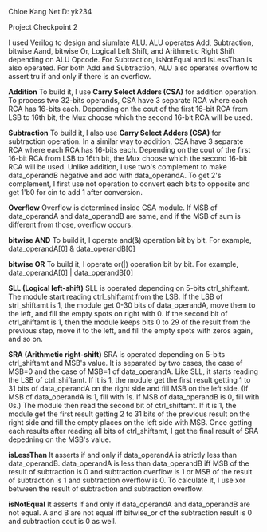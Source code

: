 Chloe Kang
NetID: yk234

Project Checkpoint 2

I used Verilog to design and siumlate ALU. ALU operates Add, Subtraction, bitwise Aand, bitwise Or, Logical Left Shift, and Arithmetic Right Shift depending on ALU Opcode.
For Subtraction, isNotEqual and isLessThan is also operated. For both Add and Subtraction, ALU also operates overflow to assert tru if and only if there is an overflow.

**Addition**
To build it, I use **Carry Select Adders (CSA)** for addition operation. To process two 32-bits operands, CSA have 3 separate RCA where each RCA has 16-bits each. Depending on the cout of the first 16-bit RCA from LSB to 16th bit, the Mux choose which the second 16-bit RCA will be used.  


**Subtraction**
To build it, I also use **Carry Select Adders (CSA)** for subtraction operation. In a similar way to addition, CSA have 3 separate RCA where each RCA has 16-bits each. Depending on the cout of the first 16-bit RCA from LSB to 16th bit, the Mux choose which the second 16-bit RCA will be used.
Unlike addition, I use two's complement to make data_operandB negative and add with data_operandA. To get 2's complement, I first use not operation to convert each bits to opposite and get 1'b0 for cin to add 1 after conversion.

**Overflow**
Overflow is determined inside CSA module. If MSB of data_operandA and data_operandB are same, and if the MSB of sum is different from those, overflow occurs.

**bitwise AND**
To build it, I operate and(&) operation bit by bit. For example, data_operandA[0] & data_operandB[0]

**bitwise OR**
To build it, I operate or(|) operation bit by bit.  For example, data_operandA[0] | data_operandB[0]

**SLL (Logical left-shift)**
SLL is operated depending on 5-bits ctrl_shiftamt. The module start reading ctrl_shiftamt from the LSB. If the LSB of strl_shiftamt is 1, the module get 0-30 bits of data_operandA, move them to the left, and fill the empty spots on right with 0. If the second bit of ctrl_ahiftamt is 1, then the module keeps bits 0 to 29 of the result from the previous step, move it to the left, and fill the empty spots with zeros again, and so on.

**SRA (Arithmetic right-shift)**
SRA is operated depending on 5-bits ctrl_shiftamt and MSB's value. It is separated by two cases, the case of MSB=0 and the case of MSB=1 of data_operandA. Like SLL, it starts reading the LSB of ctrl_shiftamt. If it is 1, the module get the first result getting 1 to 31 bits of data_operandA on the right side and fill MSB on the left side. (If MSB of data_operandA is 1, fill with 1s. If MSB of data_operandB is 0, fill with 0s.)
The module then read the second bit of ctrl_shiftamt. If it is 1,  the module get the first result getting 2 to 31 bits of the previous result on the right side and fill the empty places on the left side with MSB.
Once getting each results after reading all bits of ctrl_shiftamt, I get the final result of SRA depedning on the MSB's value.

**isLessThan**
It asserts if and only if data_operandA is strictly less than data_operandB. data_operandA is less than data_operandB iff MSB of the result of subtraction is 0 and subtraction overflow is 1 or MSB of the result of subtraction is 1 and subtraction overflow is 0. To calculate it, I use xor between the result of subtraction and subtraction overflow. 

**isNotEqual**
It asserts if and only if data_operandA and data_operandB are not equal. A and B are not equal iff bitwise_or of the subtraction result is 0 and subtraction cout is 0 as well.